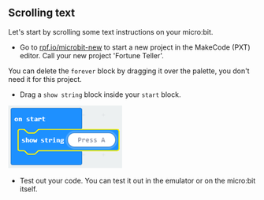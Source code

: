 ## Scrolling text

Let's start by scrolling some text instructions on your micro:bit.

+ Go to <a href="https://rpf.io/microbit-new" target="_blank">rpf.io/microbit-new</a> to start a new project in the MakeCode (PXT) editor. Call your new project 'Fortune Teller'.

You can delete the `forever` block by dragging it over the palette, you don't need it for this project.

+ Drag a `show string` block inside your `start` block.

![captura de ecrã](images/fortune-press-a.png)

+ Test out your code. You can test it out in the emulator or on the micro:bit itself.